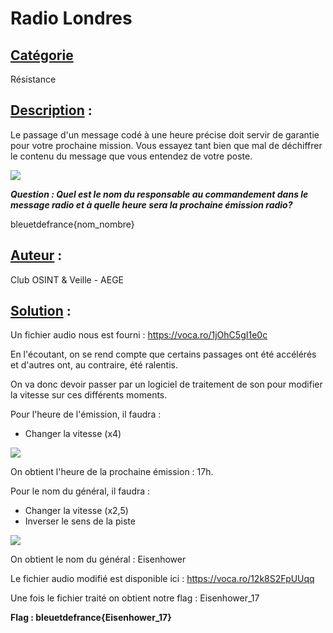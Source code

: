 # **Radio Londres**
## <u>**Catégorie**</u>

Résistance

## <u>**Description**</u> :

Le passage d'un message codé à une heure précise doit servir de garantie pour votre prochaine mission. Vous essayez tant bien que mal de déchiffrer le contenu du message que vous entendez de votre poste.

![](./images/1.8.jpg)

***Question : Quel est le nom du responsable au commandement dans le message radio et à quelle heure sera la prochaine émission radio?***

bleuetdefrance{nom_nombre}

## <u>**Auteur**</u> :

Club OSINT & Veille - AEGE

## <u>**Solution**</u> :

Un fichier audio nous est fourni : https://voca.ro/1jOhC5gI1e0c

En l'écoutant, on se rend compte que certains passages ont été accélérés et d'autres ont, au contraire, été ralentis.

On va donc devoir passer par un logiciel de traitement de son pour modifier la vitesse sur ces différents moments.

Pour l'heure de l'émission, il faudra :
- Changer la vitesse (x4)

![](./images/2.png)

On obtient l'heure de la prochaine émission : 17h.

Pour le nom du général, il faudra :
- Changer la vitesse (x2,5)
- Inverser le sens de la piste

![](./images/1.png)

On obtient le nom du général : Eisenhower

Le fichier audio modifié est disponible ici : https://voca.ro/12k8S2FpUUqq

Une fois le fichier traité on obtient notre flag : Eisenhower_17

**Flag : bleuetdefrance{Eisenhower_17}**